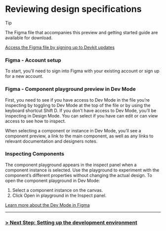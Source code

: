 # Reviewing design specifications

>[!TIP]
> The Figma file that accompanies this preview and getting started guide are available for download.
>
> [Access the Figma file by signing up to Devkit updates](https://link.archetypethemes.co/GhCsDk)

### Figma - Account setup

To start, you'll need to sign into Figma with your existing account or sign up for a new account.

### Figma - Component playground preview in Dev Mode

First, you need to see if you have access to Dev Mode in the file you’re inspecting by toggling to Dev Mode at the top of the file or by using the keyboard shortcut Shift D. If you don't have access to Dev Mode, you’ll be inspecting in Design Mode. You can select if you have can edit or can view access to see how to inspect.

When selecting a component or instance in Dev Mode, you’ll see a component preview, a link to the main component, as well as any links to relevant documentation and designers notes.

### Inspecting Components

The component playground appears in the inspect panel when a component instance is selected. Use the playground to experiment with the component’s different properties without changing the actual design. To open the component playground in Dev Mode:

1. Select a component instance on the canvas.
2. Click Open in playground in the Inspect panel.


[Learn more about the Dev Mode in Figma](https://help.figma.com/hc/en-us/articles/15023124644247-Guide-to-Dev-Mode)

---

### [> Next Step: Setting up the development environment](https://github.com/archetype-themes/devkit/blob/main/1.%20Getting%20Started/Developing%20components/c.%20Setting%20up%20the%20development%20environment.md)
